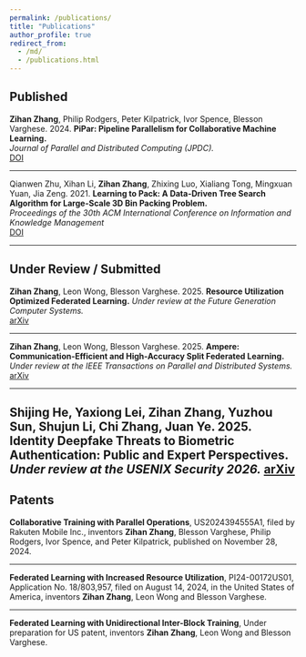 ```yaml
---
permalink: /publications/
title: "Publications"
author_profile: true
redirect_from: 
  - /md/
  - /publications.html
---
```


## Published

**Zihan Zhang**, Philip Rodgers, Peter Kilpatrick, Ivor Spence, Blesson Varghese. 2024.
**PiPar: Pipeline Parallelism for Collaborative Machine Learning.**  
_Journal of Parallel and Distributed Computing (JPDC)._  
[DOI](https://doi.org/10.1016/j.jpdc.2024.104947)

---
Qianwen Zhu, Xihan Li, **Zihan Zhang**, Zhixing Luo, Xialiang Tong, Mingxuan Yuan, Jia Zeng. 2021.
**Learning to Pack: A Data-Driven Tree Search Algorithm for Large-Scale 3D Bin Packing Problem.**  
_Proceedings of the 30th ACM International Conference on Information and Knowledge Management_  
[DOI](https://doi.org/10.1145/3459637.3481933)

---

## Under Review / Submitted

**Zihan Zhang**, Leon Wong, Blesson Varghese. 2025.
**Resource Utilization Optimized Federated Learning.**
_Under review at the Future Generation Computer Systems._  
[arXiv](https://arxiv.org/abs/2504.13850)

---

**Zihan Zhang**, Leon Wong, Blesson Varghese. 2025.
**Ampere: Communication-Efficient and High-Accuracy Split Federated Learning.**  
_Under review at the IEEE Transactions on Parallel and Distributed Systems._  
[arXiv](https://arxiv.org/abs/2507.07130)

---

Shijing He, Yaxiong Lei, **Zihan Zhang**, Yuzhou Sun, Shujun Li, Chi Zhang, Juan Ye. 2025. 
**Identity Deepfake Threats to Biometric Authentication: Public and Expert Perspectives.**  
_Under review at the USENIX Security 2026._ 
[arXiv](https://arxiv.org/abs/2506.06825)
---


## Patents

**Collaborative Training with Parallel Operations**, US2024394555A1, filed by Rakuten Mobile Inc., inventors **Zihan Zhang**, Blesson Varghese, Philip Rodgers, Ivor Spence, and Peter Kilpatrick, published on November 28, 2024.

---

**Federated Learning with Increased Resource Utilization**, PI24-00172US01, Application No. 18/803,957, filed on August 14, 2024, in the United States of America, inventors **Zihan Zhang**, Leon Wong and Blesson Varghese.

---

**Federated Learning with Unidirectional Inter-Block Training**, Under preparation for US patent, inventors **Zihan Zhang**, Leon Wong and Blesson Varghese.